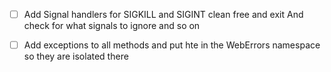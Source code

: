 

- [ ] Add Signal handlers for SIGKILL and SIGINT clean free and exit
        And check for what signals to ignore and so on

- [ ] Add exceptions to all methods and put hte in the WebErrors namespace so they are isolated there



